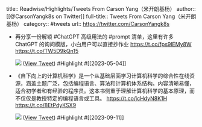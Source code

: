 title:: Readwise/Highlights/Tweets From Carson Yang（米开朗基杨）
author:: [[@CarsonYangk8s on Twitter]]
full-title:: Tweets From Carson Yang（米开朗基杨）
category:: #tweets
url:: https://twitter.com/CarsonYangk8s

- 再分享一份解锁 #ChatGPT 高级用法的 #prompt 清单，这里有许多 ChatGPT 的询问模版，小白用户可以直接抄作业
  https://t.co/fps9lEMy8W https://t.co/TW5D9kQn15
  
  ![](https://pbs.twimg.com/media/FpdZxeGaEAA_6hN.jpg) ([View Tweet](https://twitter.com/CarsonYangk8s/status/1627868512130834432)) #Highlight #[[2023-05-04]]
- 《自下向上的计算机科学》是一个从基础层面学习计算机科学的综合性在线资源，涵盖主题广泛，包括编程语言、算法和计算机体系结构。内容清晰易懂，适合初学者和有经验的程序员。这本书侧重于理解计算机科学的基本原理，而不仅仅是教授特定的编程语言或工具。
  https://t.co/jcHdyN8K1H https://t.co/8EtPdyKSX9
  
  ![](https://pbs.twimg.com/media/F5qKeOlW0AAp3u4.png) ([View Tweet](https://twitter.com/CarsonYangk8s/status/1700824067962478783)) #Highlight #[[2023-09-11]]